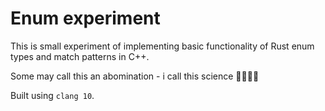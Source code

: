 # Enum experiment

This is small experiment of implementing basic functionality of Rust enum types and match patterns in C++.

Some may call this an abomination - i call this science 🤔🤔🤔🤔

Built using `clang 10`.